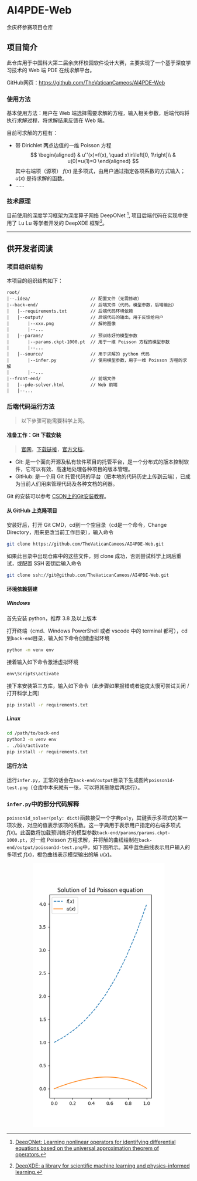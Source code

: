 # AI4PDE-Web

余庆杯参赛项目仓库

## 项目简介

此仓库用于中国科大第二届余庆杯校园软件设计大赛，主要实现了一个基于深度学习技术的 Web 端 PDE 在线求解平台。

GitHub网页：https://github.com/TheVaticanCameos/AI4PDE-Web

### 使用方法

基本使用方法：用户在 Web 端选择需要求解的方程，输入相关参数，后端代码将执行求解过程，将求解结果反馈在 Web 端。

目前可求解的方程有：
- 带 Dirichlet 两点边值的一维 Poisson 方程 $$ \begin{aligned}
    & u''(x)=f(x), \quad x\in\left[0, 1\right]\\
    & u(0)=u(1)=0
\end{aligned} $$ 其中右端项（源项） $f(x)$ 是多项式，由用户通过指定各项系数的方式输入； $u(x)$ 是待求解的函数。
- ......

### 技术原理

目前使用的深度学习框架为深度算子网络 DeepONet [^1], 项目后端代码在实现中使用了 Lu Lu 等学者开发的 DeepXDE 框架[^2]。

--------------------

## 供开发者阅读

### 项目组织结构

本项目的组织结构如下：
```
root/
|--.idea/                       // 配置文件（无需修改）
|--back-end/                    // 后端文件（代码，模型参数，后端输出）
|   |--requirements.txt         // 后端代码环境依赖
|   |--output/                  // 后端代码的输出，用于反馈给用户
|       |--xxx.png              // 解的图像
|       |--...
|   |--params/                  // 预训练好的模型参数
|       |--params.ckpt-1000.pt  // 用于一维 Poisson 方程的模型参数
|       |--...
|   |--source/                  // 用于求解的 python 代码
|       |--infer.py             // 使用模型参数，用于一维 Poisson 方程的求解
|       |--...
|--front-end/                   // 前端文件
|   |--pde-solver.html          // Web 前端
|   |--...
```

### 后端代码运行方法

> 以下步骤可能需要科学上网。

#### 准备工作：Git 下载安装

> [官网](https://git-scm.com/)，[下载链接](https://https://git-scm.com/downloads)，[官方文档](https://https://git-scm.com/doc)。

- Git: 是一个面向开源及私有软件项目的托管平台，是一个分布式的版本控制软件，它可以有效、高速地处理各种项目的版本管理。
- GitHub: 是一个用 Git 托管代码的平台（把本地的代码历史上传到云端），已成为当前人们用来管理代码及各种文档的利器。

Git 的安装可以参考 [CSDN上的Git安装教程](https://blog.csdn.net/mukes/article/details/115693833)。

#### 从 GitHub 上克隆项目

安装好后，打开 Git CMD，cd到一个空目录（cd是一个命令，Change Directory，用来更改当前工作目录），输入命令
```bash
git clone https://github.com/TheVaticanCameos/AI4PDE-Web.git
```
如果此目录中出现仓库中的这些文件，则 clone 成功，否则尝试科学上网后重试，或配置 SSH 密钥后输入命令
```bash
git clone ssh://git@github.com/TheVaticanCameos/AI4PDE-Web.git
```

#### 环境依赖搭建

##### Windows

首先安装 python，推荐 3.8 及以上版本

打开终端（cmd、Windows PowerShell 或者 vscode 中的 terminal 都可），cd 到`back-end`目录，输入如下命令创建虚拟环境
```bat
python -m venv env
```
接着输入如下命令激活虚拟环境
```bat
env\Scripts\activate
```
接下来安装第三方库，输入如下命令（此步骤如果报错或者速度太慢可尝试关闭 / 打开科学上网）
```bat
pip install -r requirements.txt
```

##### Linux

```bash
cd /path/to/back-end
python3 -m venv env
. ./bin/activate
pip install -r requirements.txt
```

#### 运行方法

运行`infer.py`，正常的话会在`back-end/output`目录下生成图片`poisson1d-test.png`（仓库中本来就有一张，可以将其删除后再运行）。

### `infer.py`中的部分代码解释

`poisson1d_solver(poly: dict)`函数接受一个字典`poly`，其键表示多项式的某一项次数，对应的值表示该项的系数。这一字典用于表示用户指定的右端多项式 $f(x)$。此函数将加载预训练好的模型参数`back-end/params/params.ckpt-1000.pt`，对一维 Poisson 方程求解，并将解的曲线绘制在`back-end/output/poisson1d-test.png`中，如下图所示。其中蓝色曲线表示用户输入的多项式 $f(x)$，橙色曲线表示模型输出的解 $u(x)$。

<div  align="center">    
 <img src="back-end/output/poisson1d-test.png" style="zoom:90%" />
</div>


[^1]: [DeepONet: Learning nonlinear operators for identifying differential equations based on the universal approximation theorem of operators.](https://arxiv.org/abs/1910.03193)
[^2]: [DeepXDE: a library for scientific machine learning and physics-informed learning.](https://github.com/lululxvi/deepxde/tree/master)
